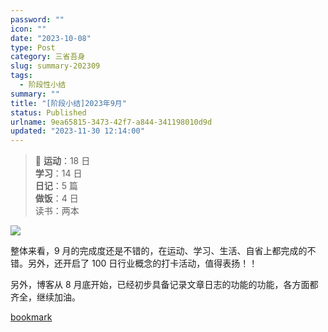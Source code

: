 ```yaml
---
password: ""
icon: ""
date: "2023-10-08"
type: Post
category: 三省吾身
slug: summary-202309
tags:
  - 阶段性小结
summary: ""
title: "[阶段小结]2023年9月"
status: Published
urlname: 9ea65815-3473-42f7-a844-341198010d9d
updated: "2023-11-30 12:14:00"
---
```


> 📌 **运动**：18 日  
> **学习**：14 日  
> **日记**：5 篇  
> **做饭**：4 日  
> 读书：两本

![](https://prod-files-secure.s3.us-west-2.amazonaws.com/dea38628-64dc-40fd-8d17-2efa87e3d554/7db6bdf0-b785-484f-a1c0-e83e51612a61/Untitled.png?X-Amz-Algorithm=AWS4-HMAC-SHA256&X-Amz-Content-Sha256=UNSIGNED-PAYLOAD&X-Amz-Credential=AKIAT73L2G45HZZMZUHI%2F20231130%2Fus-west-2%2Fs3%2Faws4_request&X-Amz-Date=20231130T121633Z&X-Amz-Expires=3600&X-Amz-Signature=16f81461e1484f910315e5a6c1aa5524b31edf492877ec05799409b75e36d5be&X-Amz-SignedHeaders=host&x-id=GetObject)

整体来看，9 月的完成度还是不错的，在运动、学习、生活、自省上都完成的不错。另外，还开启了 100 日行业概念的打卡活动，值得表扬！！

另外，博客从 8 月底开始，已经初步具备记录文章日志的功能的功能，各方面都齐全，继续加油。

[bookmark](https://www.kuangyichen.com)
